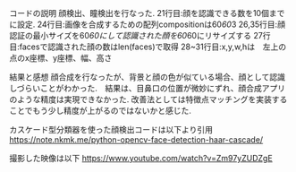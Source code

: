 コードの説明
顔検出、瞳検出を行なった.
21行目:顔を認識できる数を10個までに設定.
24行目:画像を合成するための配列compositionは60*60*3
26,35行目:顔認証の最小サイズを60*60にして認識された顔を60*60にリサイズする
27行目:facesで認識された顔の数はlen(faces)で取得
28~31行目:x,y,w,hは　左上の点のx座標、y座標、幅、高さ

結果と感想
顔合成を行なったが、背景と顔の色が似ている場合、顔として認識しづらいことがわかった.　結果は、目鼻口の位置が微妙にずれ、顔合成アプリのような精度は実現できなかった. 改善法としては特徴点マッチングを実装することでもう少し精度が上がるのではないかと感じた.



カスケード型分類器を使った顔検出コードは以下より引用
https://note.nkmk.me/python-opencv-face-detection-haar-cascade/



撮影した映像は以下
https://www.youtube.com/watch?v=Zm97yZUDZgE
